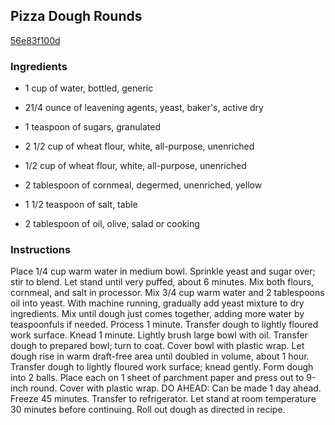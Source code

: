 ## Pizza Dough Rounds

[56e83f100d](http://www.epicurious.com/recipes/food/views/pizza-dough-rounds-353373)

### Ingredients

 - 1 cup of water, bottled, generic

 - 21/4 ounce of leavening agents, yeast, baker's, active dry

 - 1 teaspoon of sugars, granulated

 - 2 1/2 cup of wheat flour, white, all-purpose, unenriched

 - 1/2 cup of wheat flour, white, all-purpose, unenriched

 - 2 tablespoon of cornmeal, degermed, unenriched, yellow

 - 1 1/2 teaspoon of salt, table

 - 2 tablespoon of oil, olive, salad or cooking

### Instructions

Place 1/4 cup warm water in medium bowl. Sprinkle yeast and sugar over; stir to blend. Let stand until very puffed, about 6 minutes. Mix both flours, cornmeal, and salt in processor. Mix 3/4 cup warm water and 2 tablespoons oil into yeast. With machine running, gradually add yeast mixture to dry ingredients. Mix until dough just comes together, adding more water by teaspoonfuls if needed. Process 1 minute. Transfer dough to lightly floured work surface. Knead 1 minute. Lightly brush large bowl with oil. Transfer dough to prepared bowl; turn to coat. Cover bowl with plastic wrap. Let dough rise in warm draft-free area until doubled in volume, about 1 hour. Transfer dough to lightly floured work surface; knead gently. Form dough into 2 balls. Place each on 1 sheet of parchment paper and press out to 9-inch round. Cover with plastic wrap. DO AHEAD: Can be made 1 day ahead. Freeze 45 minutes. Transfer to refrigerator. Let stand at room temperature 30 minutes before continuing. Roll out dough as directed in recipe.